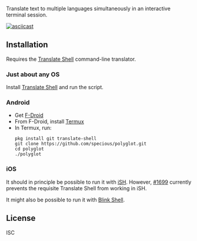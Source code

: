 Translate text to multiple languages simultaneously in an interactive terminal session.

[![asciicast](https://asciinema.org/a/541313.svg)](https://asciinema.org/a/541313)

## Installation

Requires the [Translate Shell](https://github.com/soimort/translate-shell) command-line translator.

### Just about any OS

Install [Translate Shell](https://github.com/soimort/translate-shell) and run the script.

### Android

- Get [F-Droid](https://f-droid.org)
- From F-Droid, install [Termux](https://f-droid.org/en/packages/com.termux/)
- In Termux, run:
  ```
  pkg install git translate-shell
  git clone https://github.com/specious/polyglot.git
  cd polyglot
  ./polyglot
  ```

### iOS

It should in principle be possible to run it with [iSH](https://github.com/ish-app/ish). However, [#1699](https://github.com/ish-app/ish/issues/1699#issuecomment-1332663802) currently prevents the requisite Translate Shell from working in iSH.

It might also be possible to run it with [Blink Shell](https://blink.sh).

## License

ISC
